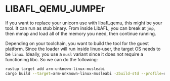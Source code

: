 # LIBAFL_QEMU_JUMPEr

If you want to replace your unicorn use with libafl_qemu, this might be your tool.
It can run as stub binary.
From inside LibAFL, you can break at `jmp`, then mmap and load all of the memory you need,
then continue running.

Depending on your toolchain, you want to build the tool for the guest platform.
Since the loader will run inside linux-user, the target OS needs to be `linux`.
Ideally, you use a `musl` variant since it does not require a functioning libc.
So we can do the following:

```sh
rustup target add arm-unknown-linux-musleabi
cargo build --target=arm-unknown-linux-musleabi -Zbuild-std --profile=release
```
